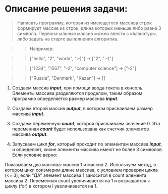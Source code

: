 # Описание решения задачи:

>Написать программу, которая из имеющегося массива строк формирует массив из строк,
длина которых меньше либо равна 3 символа. Первоначальный массив можно ввести с клавиатуры,
либо задать на старте выполнения алгоритма.

>>Например:

>>["hello", "2", "world", ":-)"] -> ["2", ":-)"] 

>>["1234", "1567", "-2", "computer science"] -> ["-2"]

>>["Russia", "Denmark", "Kazan"] -> []


1. Создаем массив ***input***, при помощи ввода текста в консоль. Элементы массива разделяются проделом, таким образом програмно определяется размер массива ***input***.

2. Создаем второй массив ***output***, в котором присваиваем размер массива ***input***.

3. Создаем переменную ***count***, которой присваиваем значение 0. Эта переменная ***count*** будет использована как счетчик элементов массива ***output***.

4. Запускаем цикл ***for***, который проходит по элементам массива ***input***, и определяет, кикие элементы массива имеют не более 3 символов. Если условие верно: 









Показываем два массива: массив 1 и массив 2. Используем метод, в котором цикл соизмерим длине массива, с условием проверки цикла (<= 3), если "ДА" элемент массива 1 заносится в count элемента массива 2. Переменная сount увеличивается на 1 и возращается к циклу (for) в котором i увеличивается на 1.